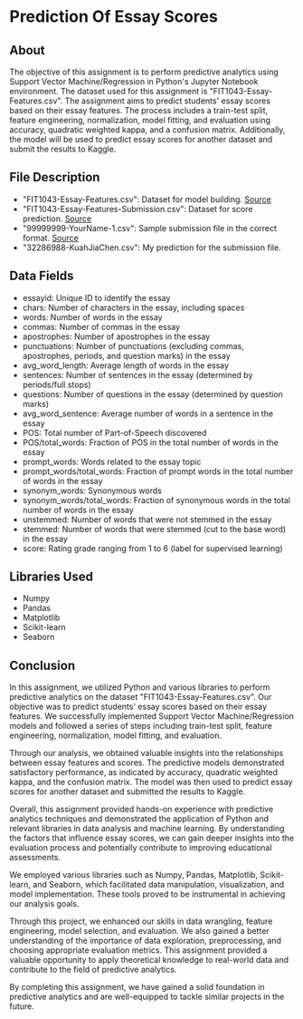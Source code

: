 # Prediction Of Essay Scores

## About
The objective of this assignment is to perform predictive analytics using Support Vector Machine/Regression in Python's Jupyter Notebook environment. The dataset used for this assignment is "FIT1043-Essay-Features.csv". The assignment aims to predict students' essay scores based on their essay features. The process includes a train-test split, feature engineering, normalization, model fitting, and evaluation using accuracy, quadratic weighted kappa, and a confusion matrix. Additionally, the model will be used to predict essay scores for another dataset and submit the results to Kaggle.

## File Description
- "FIT1043-Essay-Features.csv": Dataset for model building. [Source](https://www.kaggle.com/c/mum-fit1043-s1-2021/data)
- "FIT1043-Essay-Features-Submission.csv": Dataset for score prediction. [Source](https://www.kaggle.com/c/mum-fit1043-s1-2021/data)
- "99999999-YourName-1.csv": Sample submission file in the correct format. [Source](https://www.kaggle.com/c/mum-fit1043-s1-2021/data)
- "32286988-KuahJiaChen.csv": My prediction for the submission file.

## Data Fields
- essayid: Unique ID to identify the essay
- chars: Number of characters in the essay, including spaces
- words: Number of words in the essay
- commas: Number of commas in the essay
- apostrophes: Number of apostrophes in the essay
- punctuations: Number of punctuations (excluding commas, apostrophes, periods, and question marks) in the essay
- avg_word_length: Average length of words in the essay
- sentences: Number of sentences in the essay (determined by periods/full stops)
- questions: Number of questions in the essay (determined by question marks)
- avg_word_sentence: Average number of words in a sentence in the essay
- POS: Total number of Part-of-Speech discovered
- POS/total_words: Fraction of POS in the total number of words in the essay
- prompt_words: Words related to the essay topic
- prompt_words/total_words: Fraction of prompt words in the total number of words in the essay
- synonym_words: Synonymous words
- synonym_words/total_words: Fraction of synonymous words in the total number of words in the essay
- unstemmed: Number of words that were not stemmed in the essay
- stemmed: Number of words that were stemmed (cut to the base word) in the essay
- score: Rating grade ranging from 1 to 6 (label for supervised learning)

## Libraries Used
- Numpy
- Pandas
- Matplotlib
- Scikit-learn
- Seaborn

## Conclusion
In this assignment, we utilized Python and various libraries to perform predictive analytics on the dataset "FIT1043-Essay-Features.csv". Our objective was to predict students' essay scores based on their essay features. We successfully implemented Support Vector Machine/Regression models and followed a series of steps including train-test split, feature engineering, normalization, model fitting, and evaluation.

Through our analysis, we obtained valuable insights into the relationships between essay features and scores. The predictive models demonstrated satisfactory performance, as indicated by accuracy, quadratic weighted kappa, and the confusion matrix. The model was then used to predict essay scores for another dataset and submitted the results to Kaggle.

Overall, this assignment provided hands-on experience with predictive analytics techniques and demonstrated the application of Python and relevant libraries in data analysis and machine learning. By understanding the factors that influence essay scores, we can gain deeper insights into the evaluation process and potentially contribute to improving educational assessments.

We employed various libraries such as Numpy, Pandas, Matplotlib, Scikit-learn, and Seaborn, which facilitated data manipulation, visualization, and model implementation. These tools proved to be instrumental in achieving our analysis goals.

Through this project, we enhanced our skills in data wrangling, feature engineering, model selection, and evaluation. We also gained a better understanding of the importance of data exploration, preprocessing, and choosing appropriate evaluation metrics. This assignment provided a valuable opportunity to apply theoretical knowledge to real-world data and contribute to the field of predictive analytics.

By completing this assignment, we have gained a solid foundation in predictive analytics and are well-equipped to tackle similar projects in the future.
